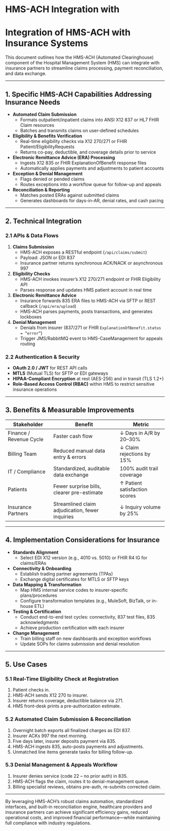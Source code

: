 # HMS-ACH Integration with 

# Integration of HMS-ACH with Insurance Systems

This document outlines how the HMS-ACH (Automated Clearinghouse) component of the Hospital Management System (HMS) can integrate with insurance partners to streamline claims processing, payment reconciliation, and data exchange.  

---

## 1. Specific HMS-ACH Capabilities Addressing Insurance Needs

- **Automated Claim Submission**  
  - Formats outpatient/inpatient claims into ANSI X12 837 or HL7 FHIR Claim resources  
  - Batches and transmits claims on user-defined schedules  
- **Eligibility & Benefits Verification**  
  - Real-time eligibility checks via X12 270/271 or FHIR Patient/EligibilityRequests  
  - Returns co-pay, deductible, and coverage details prior to service  
- **Electronic Remittance Advice (ERA) Processing**  
  - Ingests X12 835 or FHIR ExplanationOfBenefit response files  
  - Automatically applies payments and adjustments to patient accounts  
- **Exception & Denial Management**  
  - Flags denied or pended claims  
  - Routes exceptions into a workflow queue for follow-up and appeals  
- **Reconciliation & Reporting**  
  - Matches posted ERAs against submitted claims  
  - Generates dashboards for days-in-AR, denial rates, and cash pacing  

---

## 2. Technical Integration

### 2.1 APIs & Data Flows

1. **Claims Submission**  
   - HMS-ACH exposes a RESTful endpoint (`/api/claims/submit`)  
   - Payload: JSON or EDI 837  
   - Insurance partner returns synchronous ACK/NACK or asynchronous 997  
2. **Eligibility Checks**  
   - HMS-ACH invokes insurer’s X12 270/271 endpoint or FHIR Eligibility API  
   - Parses response and updates HMS patient account in real time  
3. **Electronic Remittance Advice**  
   - Insurance forwards 835 ERA files to HMS-ACH via SFTP or REST callback (`/api/era/upload`)  
   - HMS-ACH parses payments, posts transactions, and generates lockboxes  
4. **Denial Management**  
   - Denials from insurer (837/271 or FHIR `ExplanationOfBenefit.status = “error”`)  
   - Trigger JMS/RabbitMQ event to HMS-CaseManagement for appeals routing  

### 2.2 Authentication & Security

- **OAuth 2.0 / JWT** for REST API calls  
- **MTLS** (Mutual TLS) for SFTP or EDI gateways  
- **HIPAA-Compliant Encryption** at rest (AES-256) and in transit (TLS 1.2+)  
- **Role-Based Access Control (RBAC)** within HMS to restrict sensitive insurance operations  

---

## 3. Benefits & Measurable Improvements

| Stakeholder           | Benefit                                       | Metric                          |
|-----------------------|-----------------------------------------------|---------------------------------|
| Finance / Revenue Cycle | Faster cash flow                             | ↓ Days in A/R by 20–30%         |
| Billing Team          | Reduced manual data entry & errors            | ↓ Claim rejections by 15%       |
| IT / Compliance       | Standardized, auditable data exchange         | 100% audit trail coverage       |
| Patients              | Fewer surprise bills, clearer pre-estimate    | ↑ Patient satisfaction scores   |
| Insurance Partners    | Streamlined claim adjudication, fewer inquiries | ↓ Inquiry volume by 25%         |

---

## 4. Implementation Considerations for Insurance

- **Standards Alignment**  
  - Select EDI X12 version (e.g., 4010 vs. 5010) or FHIR R4 IG for claims/ERAs  
- **Connectivity & Onboarding**  
  - Establish trading partner agreements (TPAs)  
  - Exchange digital certificates for MTLS or SFTP keys  
- **Data Mapping & Transformation**  
  - Map HMS internal service codes to insurer-specific plans/procedures  
  - Configure transformation templates (e.g., MuleSoft, BizTalk, or in-house ETL)  
- **Testing & Certification**  
  - Conduct end-to-end test cycles: connectivity, 837 test files, 835 acknowledgments  
  - Achieve production certification with each insurer  
- **Change Management**  
  - Train billing staff on new dashboards and exception workflows  
  - Update SOPs for claims submission and denial resolution  

---

## 5. Use Cases

### 5.1 Real-Time Eligibility Check at Registration  
1. Patient checks in.  
2. HMS-ACH sends X12 270 to insurer.  
3. Insurer returns coverage, deductible balance via 271.  
4. HMS front-desk prints a pre-authorization estimate.  

### 5.2 Automated Claim Submission & Reconciliation  
1. Overnight batch exports all finalized charges as EDI 837.  
2. Insurer ACKs 997 the next morning.  
3. Five days later, insurer deposits payment via 835.  
4. HMS-ACH ingests 835, auto-posts payments and adjustments.  
5. Unmatched line items generate tasks for billing follow-up.  

### 5.3 Denial Management & Appeals Workflow  
1. Insurer denies service (code 22 – no prior auth) in 835.  
2. HMS-ACH flags the claim, routes it to denial-management queue.  
3. Billing specialist reviews, obtains pre-auth, re-submits corrected claim.  

---

By leveraging HMS-ACH’s robust claims automation, standardized interfaces, and built-in reconciliation engine, healthcare providers and insurance partners can achieve significant efficiency gains, reduced operational costs, and improved financial performance—while maintaining full compliance with industry regulations.